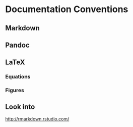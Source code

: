# Documentation Conventions

## Markdown 

## Pandoc

## LaTeX

### Equations
[LaTeX equations in Markdown+Pandoc]:(https://github.com/tomduck/pandoc-eqnos)
[StackOverflow - LaTeX equations in Markdown+Pandoc]:(http://stackoverflow.com/questions/25042901/how-to-use-latex-equation-environment-in-pandoc-markdown)

### Figures
[Figures in Markdown+Pandoc]:(http://stackoverflow.com/questions/9434536/how-do-i-make-a-reference-to-a-figure-in-markdown-using-pandoc)

## Look into
http://rmarkdown.rstudio.com/
